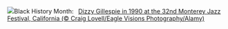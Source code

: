 ![](https://www.bing.com/th?id=OHR.DizzyGillespie_EN-US7637800342_UHD.jpg&w=1000)Black History Month:&nbsp;&ensp;[Dizzy Gillespie in 1990 at the 32nd Monterey Jazz Festival, California (© Craig Lovell/Eagle Visions Photography/Alamy)](https://www.bing.com/th?id=OHR.DizzyGillespie_EN-US7637800342_UHD.jpg)
<br><br/>
